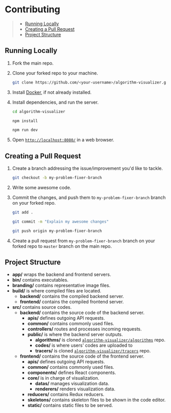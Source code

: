 # Contributing

> - [Running Locally](#running-locally)
> - [Creating a Pull Request](#creating-a-pull-request)
> - [Project Structure](#project-structure)

## Running Locally

1. Fork the main repo.

2. Clone your forked repo to your machine.

    ```bash
    git clone https://github.com/<your-username>/algorithm-visualizer.git    
    ```

3. Install [Docker](https://docs.docker.com/install/), if not already installed.

4. Install dependencies, and run the server.

    ```bash
    cd algorithm-visualizer

    npm install
    
    npm run dev
    ```
    
5. Open [`http://localhost:8080/`](http://localhost:8080/) in a web browser.

## Creating a Pull Request
  
1. Create a branch addressing the issue/improvement you'd like to tackle.

    ```bash
    git checkout -b my-problem-fixer-branch
    ```

2. Write some awesome code.

3. Commit the changes, and push them to `my-problem-fixer-branch` branch on your forked repo.

    ```bash
    git add .
    
    git commit -m "Explain my awesome changes"

    git push origin my-problem-fixer-branch
    ```

4. Create a pull request from `my-problem-fixer-branch` branch on your forked repo to `master` branch on the main repo.

## Project Structure

- **app/** wraps the backend and frontend servers.
- **bin/** contains executables.
- **branding/** contains representative image files.
- **build/** is where compiled files are located.
    - **backend/** contains the compiled backend server.
    - **frontend/** contains the compiled frontend server.
- **src/** contains source codes.
    - **backend/** contains the source code of the backend server.
        - **apis/** defines outgoing API requests.
        - **common/** contains commonly used files.
        - **controllers/** routes and processes incoming requests.
        - **public/** is where the backend server outputs.
            - **algorithms/** is cloned [`algorithm-visualizer/algorithms`](https://github.com/algorithm-visualizer/algorithms) repo.
            - **codes/** is where users' codes are uploaded to
            - **tracers/** is cloned [`algorithm-visualizer/tracers`](https://github.com/algorithm-visualizer/tracers) repo.
    - **frontend/** contains the source code of the frontend server.
        - **apis/** defines outgoing API requests.
        - **common/** contains commonly used files.
        - **components/** defines React components.
        - **core/** is in charge of visualization.
            - **datas/** manages visualization data.
            - **renderers/** renders visualization data.
        - **reducers/** contains Redux reducers.
        - **skeletons/** contains skeleton files to be shown in the code editor.
        - **static/** contains static files to be served.
